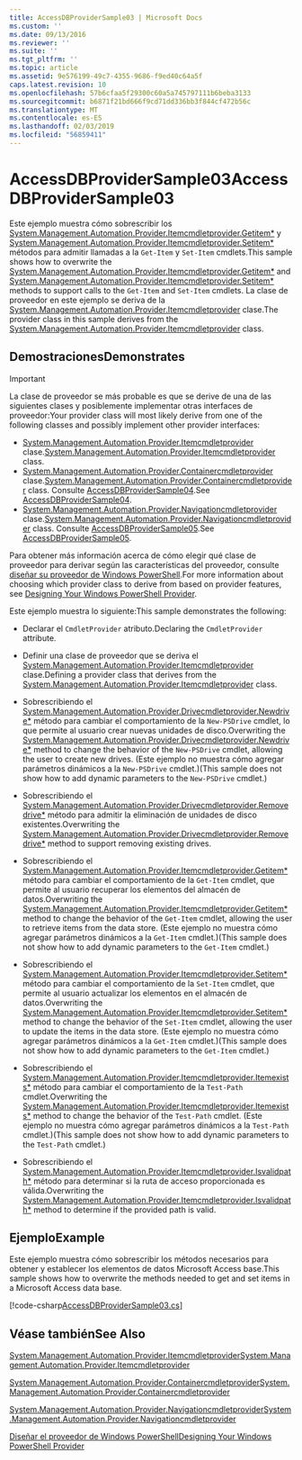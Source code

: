 ```yaml
---
title: AccessDBProviderSample03 | Microsoft Docs
ms.custom: ''
ms.date: 09/13/2016
ms.reviewer: ''
ms.suite: ''
ms.tgt_pltfrm: ''
ms.topic: article
ms.assetid: 9e576199-49c7-4355-9686-f9ed40c64a5f
caps.latest.revision: 10
ms.openlocfilehash: 57b6cfaa5f29300c60a5a745797111b6beba3133
ms.sourcegitcommit: b6871f21bd666f9cd71dd336bb3f844cf472b56c
ms.translationtype: MT
ms.contentlocale: es-ES
ms.lasthandoff: 02/03/2019
ms.locfileid: "56859411"
---
```

# <a name="accessdbprovidersample03"></a><span data-ttu-id="36257-102">AccessDBProviderSample03</span><span class="sxs-lookup"><span data-stu-id="36257-102">AccessDBProviderSample03</span></span>

<span data-ttu-id="36257-103">Este ejemplo muestra cómo sobrescribir los [System.Management.Automation.Provider.Itemcmdletprovider.Getitem\*](/dotnet/api/System.Management.Automation.Provider.ItemCmdletProvider.GetItem) y [System.Management.Automation.Provider.Itemcmdletprovider.Setitem\*](/dotnet/api/System.Management.Automation.Provider.ItemCmdletProvider.SetItem) métodos para admitir llamadas a la `Get-Item` y `Set-Item` cmdlets.</span><span class="sxs-lookup"><span data-stu-id="36257-103">This sample shows how to overwrite the [System.Management.Automation.Provider.Itemcmdletprovider.Getitem\*](/dotnet/api/System.Management.Automation.Provider.ItemCmdletProvider.GetItem) and [System.Management.Automation.Provider.Itemcmdletprovider.Setitem\*](/dotnet/api/System.Management.Automation.Provider.ItemCmdletProvider.SetItem) methods to support calls to the `Get-Item` and `Set-Item` cmdlets.</span></span> <span data-ttu-id="36257-104">La clase de proveedor en este ejemplo se deriva de la [System.Management.Automation.Provider.Itemcmdletprovider](/dotnet/api/System.Management.Automation.Provider.ItemCmdletProvider) clase.</span><span class="sxs-lookup"><span data-stu-id="36257-104">The provider class in this sample derives from the [System.Management.Automation.Provider.Itemcmdletprovider](/dotnet/api/System.Management.Automation.Provider.ItemCmdletProvider) class.</span></span>

## <a name="demonstrates"></a><span data-ttu-id="36257-105">Demostraciones</span><span class="sxs-lookup"><span data-stu-id="36257-105">Demonstrates</span></span>

> [!IMPORTANT]
> <span data-ttu-id="36257-106">La clase de proveedor se más probable es que se derive de una de las siguientes clases y posiblemente implementar otras interfaces de proveedor:</span><span class="sxs-lookup"><span data-stu-id="36257-106">Your provider class will most likely derive from one of the following classes and possibly implement other provider interfaces:</span></span>
>
> -   <span data-ttu-id="36257-107">[System.Management.Automation.Provider.Itemcmdletprovider](/dotnet/api/System.Management.Automation.Provider.ItemCmdletProvider) clase.</span><span class="sxs-lookup"><span data-stu-id="36257-107">[System.Management.Automation.Provider.Itemcmdletprovider](/dotnet/api/System.Management.Automation.Provider.ItemCmdletProvider) class.</span></span>
> -   <span data-ttu-id="36257-108">[System.Management.Automation.Provider.Containercmdletprovider](/dotnet/api/System.Management.Automation.Provider.ContainerCmdletProvider) clase.</span><span class="sxs-lookup"><span data-stu-id="36257-108">[System.Management.Automation.Provider.Containercmdletprovider](/dotnet/api/System.Management.Automation.Provider.ContainerCmdletProvider) class.</span></span> <span data-ttu-id="36257-109">Consulte [AccessDBProviderSample04](./accessdbprovidersample04.md).</span><span class="sxs-lookup"><span data-stu-id="36257-109">See [AccessDBProviderSample04](./accessdbprovidersample04.md).</span></span>
> -   <span data-ttu-id="36257-110">[System.Management.Automation.Provider.Navigationcmdletprovider](/dotnet/api/System.Management.Automation.Provider.NavigationCmdletProvider) clase.</span><span class="sxs-lookup"><span data-stu-id="36257-110">[System.Management.Automation.Provider.Navigationcmdletprovider](/dotnet/api/System.Management.Automation.Provider.NavigationCmdletProvider) class.</span></span> <span data-ttu-id="36257-111">Consulte [AccessDBProviderSample05](./accessdbprovidersample05.md).</span><span class="sxs-lookup"><span data-stu-id="36257-111">See [AccessDBProviderSample05](./accessdbprovidersample05.md).</span></span>
>
> <span data-ttu-id="36257-112">Para obtener más información acerca de cómo elegir qué clase de proveedor para derivar según las características del proveedor, consulte [diseñar su proveedor de Windows PowerShell](./provider-types.md).</span><span class="sxs-lookup"><span data-stu-id="36257-112">For more information about choosing which provider class to derive from based on provider features, see [Designing Your Windows PowerShell Provider](./provider-types.md).</span></span>

<span data-ttu-id="36257-113">Este ejemplo muestra lo siguiente:</span><span class="sxs-lookup"><span data-stu-id="36257-113">This sample demonstrates the following:</span></span>

- <span data-ttu-id="36257-114">Declarar el `CmdletProvider` atributo.</span><span class="sxs-lookup"><span data-stu-id="36257-114">Declaring the `CmdletProvider` attribute.</span></span>

- <span data-ttu-id="36257-115">Definir una clase de proveedor que se deriva el [System.Management.Automation.Provider.Itemcmdletprovider](/dotnet/api/System.Management.Automation.Provider.ItemCmdletProvider) clase.</span><span class="sxs-lookup"><span data-stu-id="36257-115">Defining a provider class that derives from the [System.Management.Automation.Provider.Itemcmdletprovider](/dotnet/api/System.Management.Automation.Provider.ItemCmdletProvider) class.</span></span>

- <span data-ttu-id="36257-116">Sobrescribiendo el [System.Management.Automation.Provider.Drivecmdletprovider.Newdrive\*](/dotnet/api/System.Management.Automation.Provider.DriveCmdletProvider.NewDrive) método para cambiar el comportamiento de la `New-PSDrive` cmdlet, lo que permite al usuario crear nuevas unidades de disco.</span><span class="sxs-lookup"><span data-stu-id="36257-116">Overwriting the [System.Management.Automation.Provider.Drivecmdletprovider.Newdrive\*](/dotnet/api/System.Management.Automation.Provider.DriveCmdletProvider.NewDrive) method to change the behavior of the `New-PSDrive` cmdlet, allowing the user to create new drives.</span></span> <span data-ttu-id="36257-117">(Este ejemplo no muestra cómo agregar parámetros dinámicos a la `New-PSDrive` cmdlet.)</span><span class="sxs-lookup"><span data-stu-id="36257-117">(This sample does not show how to add dynamic parameters to the `New-PSDrive` cmdlet.)</span></span>

- <span data-ttu-id="36257-118">Sobrescribiendo el [System.Management.Automation.Provider.Drivecmdletprovider.Removedrive\*](/dotnet/api/System.Management.Automation.Provider.DriveCmdletProvider.RemoveDrive) método para admitir la eliminación de unidades de disco existentes.</span><span class="sxs-lookup"><span data-stu-id="36257-118">Overwriting the [System.Management.Automation.Provider.Drivecmdletprovider.Removedrive\*](/dotnet/api/System.Management.Automation.Provider.DriveCmdletProvider.RemoveDrive) method to support removing existing drives.</span></span>

- <span data-ttu-id="36257-119">Sobrescribiendo el [System.Management.Automation.Provider.Itemcmdletprovider.Getitem\*](/dotnet/api/System.Management.Automation.Provider.ItemCmdletProvider.GetItem) método para cambiar el comportamiento de la `Get-Item` cmdlet, que permite al usuario recuperar los elementos del almacén de datos.</span><span class="sxs-lookup"><span data-stu-id="36257-119">Overwriting the [System.Management.Automation.Provider.Itemcmdletprovider.Getitem\*](/dotnet/api/System.Management.Automation.Provider.ItemCmdletProvider.GetItem) method to change the behavior of the `Get-Item` cmdlet, allowing the user to retrieve items from the data store.</span></span> <span data-ttu-id="36257-120">(Este ejemplo no muestra cómo agregar parámetros dinámicos a la `Get-Item` cmdlet.)</span><span class="sxs-lookup"><span data-stu-id="36257-120">(This sample does not show how to add dynamic parameters to the `Get-Item` cmdlet.)</span></span>

- <span data-ttu-id="36257-121">Sobrescribiendo el [System.Management.Automation.Provider.Itemcmdletprovider.Setitem\*](/dotnet/api/System.Management.Automation.Provider.ItemCmdletProvider.SetItem) método para cambiar el comportamiento de la `Set-Item` cmdlet, que permite al usuario actualizar los elementos en el almacén de datos.</span><span class="sxs-lookup"><span data-stu-id="36257-121">Overwriting the [System.Management.Automation.Provider.Itemcmdletprovider.Setitem\*](/dotnet/api/System.Management.Automation.Provider.ItemCmdletProvider.SetItem) method to change the behavior of the `Set-Item` cmdlet, allowing the user to update the items in the data store.</span></span> <span data-ttu-id="36257-122">(Este ejemplo no muestra cómo agregar parámetros dinámicos a la `Get-Item` cmdlet.)</span><span class="sxs-lookup"><span data-stu-id="36257-122">(This sample does not show how to add dynamic parameters to the `Get-Item` cmdlet.)</span></span>

- <span data-ttu-id="36257-123">Sobrescribiendo el [System.Management.Automation.Provider.Itemcmdletprovider.Itemexists\*](/dotnet/api/System.Management.Automation.Provider.ItemCmdletProvider.ItemExists) método para cambiar el comportamiento de la `Test-Path` cmdlet.</span><span class="sxs-lookup"><span data-stu-id="36257-123">Overwriting the [System.Management.Automation.Provider.Itemcmdletprovider.Itemexists\*](/dotnet/api/System.Management.Automation.Provider.ItemCmdletProvider.ItemExists) method to change the behavior of the `Test-Path` cmdlet.</span></span> <span data-ttu-id="36257-124">(Este ejemplo no muestra cómo agregar parámetros dinámicos a la `Test-Path` cmdlet.)</span><span class="sxs-lookup"><span data-stu-id="36257-124">(This sample does not show how to add dynamic parameters to the `Test-Path` cmdlet.)</span></span>

- <span data-ttu-id="36257-125">Sobrescribiendo el [System.Management.Automation.Provider.Itemcmdletprovider.Isvalidpath\*](/dotnet/api/System.Management.Automation.Provider.ItemCmdletProvider.IsValidPath) método para determinar si la ruta de acceso proporcionada es válida.</span><span class="sxs-lookup"><span data-stu-id="36257-125">Overwriting the [System.Management.Automation.Provider.Itemcmdletprovider.Isvalidpath\*](/dotnet/api/System.Management.Automation.Provider.ItemCmdletProvider.IsValidPath) method to determine if the provided path is valid.</span></span>

## <a name="example"></a><span data-ttu-id="36257-126">Ejemplo</span><span class="sxs-lookup"><span data-stu-id="36257-126">Example</span></span>

<span data-ttu-id="36257-127">Este ejemplo muestra cómo sobrescribir los métodos necesarios para obtener y establecer los elementos de datos Microsoft Access base.</span><span class="sxs-lookup"><span data-stu-id="36257-127">This sample shows how to overwrite the methods needed to get and set items in a Microsoft Access data base.</span></span>

[!code-csharp[AccessDBProviderSample03.cs](../../powershell-sdk-samples/SDK-2.0/csharp/AccessDBProviderSample06/AccessDBProviderSample06.cs#L11-L976 "AccessDBProviderSample03.cs")]

## <a name="see-also"></a><span data-ttu-id="36257-128">Véase también</span><span class="sxs-lookup"><span data-stu-id="36257-128">See Also</span></span>

[<span data-ttu-id="36257-129">System.Management.Automation.Provider.Itemcmdletprovider</span><span class="sxs-lookup"><span data-stu-id="36257-129">System.Management.Automation.Provider.Itemcmdletprovider</span></span>](/dotnet/api/System.Management.Automation.Provider.ItemCmdletProvider)

[<span data-ttu-id="36257-130">System.Management.Automation.Provider.Containercmdletprovider</span><span class="sxs-lookup"><span data-stu-id="36257-130">System.Management.Automation.Provider.Containercmdletprovider</span></span>](/dotnet/api/System.Management.Automation.Provider.ContainerCmdletProvider)

[<span data-ttu-id="36257-131">System.Management.Automation.Provider.Navigationcmdletprovider</span><span class="sxs-lookup"><span data-stu-id="36257-131">System.Management.Automation.Provider.Navigationcmdletprovider</span></span>](/dotnet/api/System.Management.Automation.Provider.NavigationCmdletProvider)

[<span data-ttu-id="36257-132">Diseñar el proveedor de Windows PowerShell</span><span class="sxs-lookup"><span data-stu-id="36257-132">Designing Your Windows PowerShell Provider</span></span>](./provider-types.md)